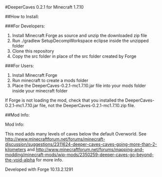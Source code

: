 #DeeperCaves 0.2.1 for Minecraft 1.7.10


##How to Install:

###For Developers:

1. Install Minecraft Forge as source and unzip the downloaded zip file
2. Run ./gradlew SetupDecompWorkspace eclipse inside the unzipped folder
2. Clone this repository
3. Copy the src folder in place of the src folder created by Forge

###For Users:

1. Install Minecraft Forge
2. Run minecraft to create a mods folder 
3. Place the DeeperCaves-0.2.1-mc1.7.10.jar file into your mods folder inside your minecraft folder

If Forge is not loading the mod, check that you installed the DeeperCaves-0.2.1-mc1.7.10.jar file, not the DeeperCaves-0.2.1-mc1.7.10.zip file.


##Mod Info:

Mod Info:

This mod adds many levels of caves below the default Overworld. See http://www.minecraftforum.net/forums/minecraft-discussion/suggestions/2311624-deeper-caves-caves-going-more-than-2-kilometers and http://www.minecraftforum.net/forums/mapping-and-modding/minecraft-mods/wip-mods/2350259-deeper-caves-go-beyond-the-void-alpha for more info.

Developed with Forge 10.13.2.1291
